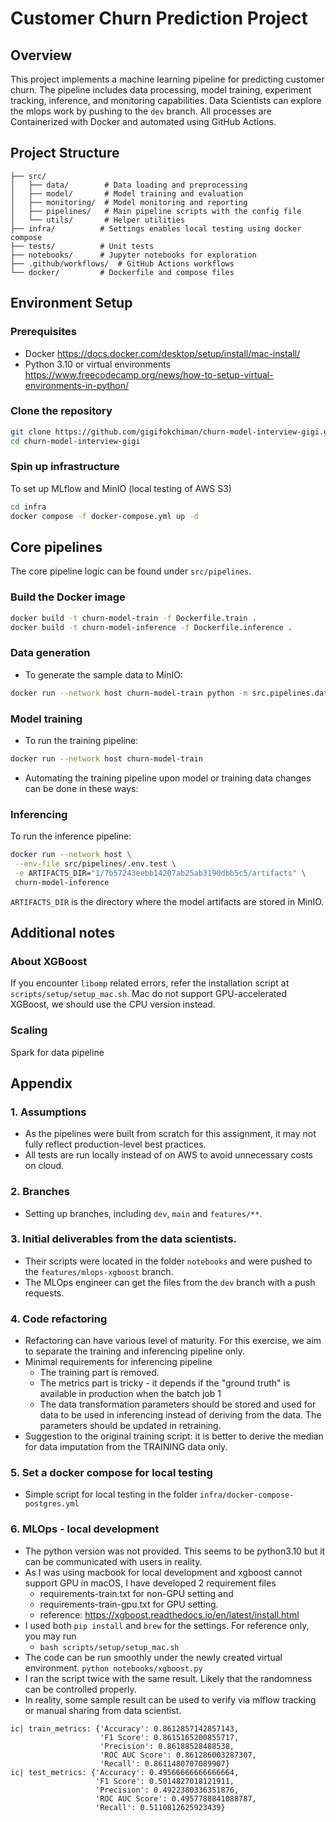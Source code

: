 # Customer Churn Prediction Project

## Overview

This project implements a machine learning pipeline for predicting customer churn. The pipeline includes data
processing, model training, experiment tracking, inference, and monitoring capabilities. Data Scientists can explore the
mlops work by pushing to the `dev` branch. All processes are Containerized with Docker and automated using GitHub
Actions.

## Project Structure

```
├── src/
│   ├── data/        # Data loading and preprocessing
│   ├── model/       # Model training and evaluation
│   ├── monitoring/  # Model monitoring and reporting
│   ├── pipelines/   # Main pipeline scripts with the config file
│   └── utils/       # Helper utilities
├── infra/          # Settings enables local testing using docker compose
├── tests/          # Unit tests
├── notebooks/      # Jupyter notebooks for exploration
├── .github/workflows/  # GitHub Actions workflows
└── docker/         # Dockerfile and compose files
```

## Environment Setup

### Prerequisites

- Docker https://docs.docker.com/desktop/setup/install/mac-install/
- Python 3.10 or virtual environments https://www.freecodecamp.org/news/how-to-setup-virtual-environments-in-python/

### Clone the repository

```bash
git clone https://github.com/gigifokchiman/churn-model-interview-gigi.git
cd churn-model-interview-gigi
```

### Spin up infrastructure

To set up MLflow and MinIO (local testing of AWS S3)

```bash
cd infra
docker compose -f docker-compose.yml up -d
```

## Core pipelines

The core pipeline logic can be found under `src/pipelines`.

### Build the Docker image

```bash
docker build -t churn-model-train -f Dockerfile.train .
docker build -t churn-model-inference -f Dockerfile.inference .
```

### Data generation

- To generate the sample data to MinIO:

```bash
docker run --network host churn-model-train python -m src.pipelines.data_pipeline
```

### Model training

- To run the training pipeline:

```bash
docker run --network host churn-model-train
```

- Automating the training pipeline upon model or training data changes can be done in these ways:

### Inferencing

To run the inference pipeline:

```bash
docker run --network host \
 --env-file src/pipelines/.env.test \
 -e ARTIFACTS_DIR="1/7b57243eebb14207ab25ab3190dbb5c5/artifacts" \ 
 churn-model-inference
```

`ARTIFACTS_DIR` is the directory where the model artifacts are stored in MinIO.

## Additional notes

### About XGBoost

If you encounter `libomp` related errors, refer the installation script at `scripts/setup/setup_mac.sh`. Mac do not
support GPU-accelerated XGBoost, we should use the CPU version instead.

### Scaling

Spark for data pipeline

## Appendix

### 1. Assumptions

- As the pipelines were built from scratch for this assignment, it may not fully reflect production-level best
  practices.
- All tests are run locally instead of on AWS to avoid unnecessary costs on cloud.

### 2. Branches

- Setting up branches, including `dev`, `main` and `features/**`.

### 3. Initial deliverables from the data scientists.

- Their scripts were located in the folder `notebooks` and were pushed to the `features/mlops-xgboost` branch.
- The MLOps engineer can get the files from the `dev` branch with a push requests.

### 4. Code refactoring

- Refactoring can have various level of maturity. For this exercise, we aim to separate the training and inferencing
  pipeline only.
- Minimal requirements for inferencing pipeline
    - The training part is removed.
    - The metrics part is tricky - it depends if the "ground truth" is available in production when the batch job 1
    - The data transformation parameters should be stored and used for data to be used in inferencing instead of
      deriving from the data. The parameters should be updated in retraining.
- Suggestion to the original training script: it is better to derive the median for data imputation from the TRAINING
  data only.

### 5. Set a docker compose for local testing

- Simple script for local testing in the folder `infra/docker-compose-postgres.yml`

### 6. MLOps - local development

- The python version was not provided. This seems to be python3.10 but it can be communicated with users in reality.
- As I was using macbook for local development and xgboost cannot support GPU in macOS, I have developed 2 requirement
  files
    - requirements-train.txt for non-GPU setting and
    - requirements-train-gpu.txt for GPU setting.
    - reference: https://xgboost.readthedocs.io/en/latest/install.html
- I used both ```pip install``` and ```brew``` for the settings. For reference only, you may run
    - ```bash scripts/setup/setup_mac.sh```
- The code can be run smoothly under the newly created virtual environment. ```python notebooks/xgboost.py```
- I ran the script twice with the same result. Likely that the randomness can be controlled properly.
- In reality, some sample result can be used to verify via mlflow tracking or manual sharing from data scientist.

```text
ic| train_metrics: {'Accuracy': 0.8612857142857143,
                    'F1 Score': 0.8615165200855717,
                    'Precision': 0.86188528488538,
                    'ROC AUC Score': 0.861286003287307,
                    'Recall': 0.8611480707089907}
ic| test_metrics: {'Accuracy': 0.49566666666666664,
                   'F1 Score': 0.5014827018121911,
                   'Precision': 0.4922380336351876,
                   'ROC AUC Score': 0.4957788841088787,
                   'Recall': 0.5110812625923439}
```
